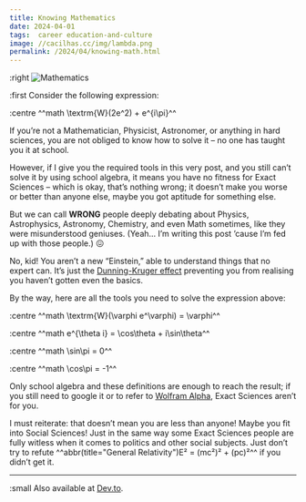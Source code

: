 ```yaml
---
title: Knowing Mathematics
date: 2024-04-01
tags:  career education-and-culture
image: //cacilhas.cc/img/lambda.png
permalink: /2024/04/knowing-math.html
---
```

[Dev.to]: https://dev.to/cacilhas/knowing-mathematics-53ol
[Dunning-Kruger effect]: https://www.abebooks.com/9786130693619/DunningKruger-Effect-6130693613/plp
[image]: {{image}}
[Wolfram Alpha]: https://www.wolframalpha.com/

:right ![Mathematics][image]

:first Consider the following expression:

:centre ^^math \textrm{W}(2e^2) + e^{i\pi}^^

If you’re not a Mathematician, Physicist, Astronomer, or anything in hard
sciences, you are not obliged to know how to solve it – no one has taught you it
at school.

However, if I give you the required tools in this very post, and you still can’t
solve it by using school algebra, it means you have no fitness for Exact
Sciences – which is okay, that’s nothing wrong; it doesn’t make you worse or
better than anyone else, maybe you got aptitude for something else.

But we can call **WRONG** people deeply debating about Physics, Astrophysics,
Astronomy, Chemistry, and even Math sometimes, like they were misunderstood
geniuses. (Yeah… I’m writing this post ’cause I’m fed up with those people.) 😖

No, kid! You aren’t a new “Einstein,” able to understand things that no expert
can. It’s just the [Dunning-Kruger effect][] preventing you from realising you
haven’t gotten even the basics.

By the way, here are all the tools you need to solve the expression above:

:centre ^^math \textrm{W}(\varphi e^\varphi) = \varphi^^

:centre ^^math e^{\theta i} = \cos\theta + i\sin\theta^^

:centre ^^math \sin\pi = 0^^

:centre ^^math \cos\pi = -1^^

Only school algebra and these definitions are enough to reach the result; if you
still need to google it or to refer to [Wolfram Alpha][], Exact Sciences aren’t
for you.

I must reiterate: that doesn’t mean you are less than anyone! Maybe you fit into
Social Sciences! Just in the same way some Exact Sciences people are fully
witless when it comes to politics and other social subjects. Just don’t try to
refute ^^abbr(title="General Relativity")E² = (mc²)² + (pc)²^^ if you didn’t get
it.

-----

:small Also available at [Dev.to][].
